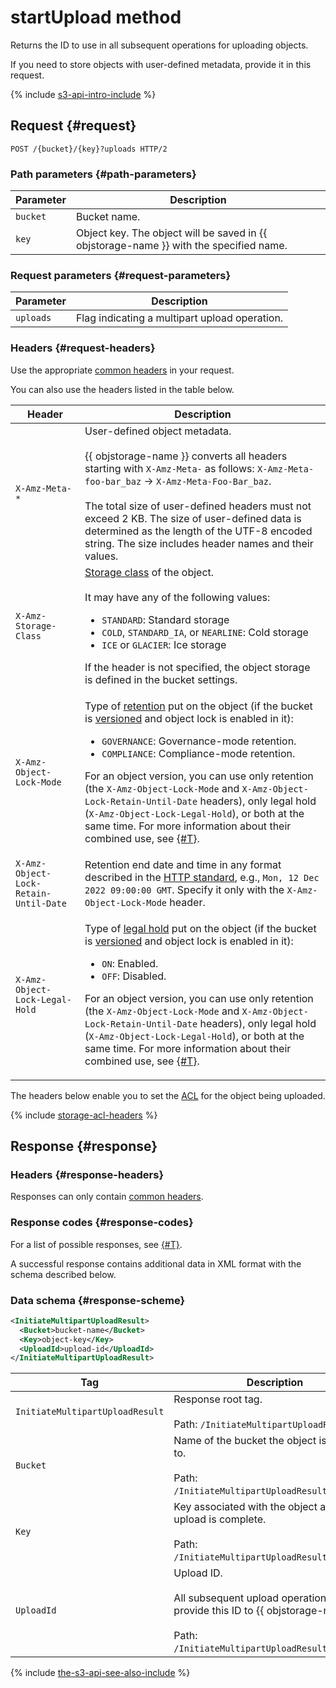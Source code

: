 # startUpload method

Returns the ID to use in all subsequent operations for uploading objects.

If you need to store objects with user-defined metadata, provide it in this request.

{% include [s3-api-intro-include](../../../../_includes/storage/s3-api-intro-include.md) %}

## Request {#request}

```http
POST /{bucket}/{key}?uploads HTTP/2
```

### Path parameters {#path-parameters}

Parameter | Description
----- | -----
`bucket` | Bucket name.
`key` | Object key. The object will be saved in {{ objstorage-name }} with the specified name.


### Request parameters {#request-parameters}

Parameter | Description
----- | -----
`uploads` | Flag indicating a multipart upload operation.


### Headers {#request-headers}

Use the appropriate [common headers](../common-request-headers.md) in your request.

You can also use the headers listed in the table below.

Header | Description
----- | -----
`X-Amz-Meta-*` | User-defined object metadata.<br/><br/>{{ objstorage-name }} converts all headers starting with `X-Amz-Meta-` as follows: `X-Amz-Meta-foo-bar_baz` → `X-Amz-Meta-Foo-Bar_baz`.<br/><br/>The total size of user-defined headers must not exceed 2 KB. The size of user-defined data is determined as the length of the UTF-8 encoded string. The size includes header names and their values.
`X-Amz-Storage-Class` | [Storage class](../../../concepts/storage-class.md) of the object.<br/><br/>It may have any of the following values:<ul><li>`STANDARD`: Standard storage</li><li>`COLD`, `STANDARD_IA`, or `NEARLINE`: Cold storage</li><li>`ICE` or `GLACIER`: Ice storage</li></ul>If the header is not specified, the object storage is defined in the bucket settings.
`X-Amz-Object-Lock-Mode` | <p>Type of [retention](../../../concepts/object-lock.md) put on the object (if the bucket is [versioned](../../../concepts/versioning.md) and object lock is enabled in it):</p><ul><li>`GOVERNANCE`: Governance-mode retention.</li><li>`COMPLIANCE`: Compliance-mode retention.</li></ul><p>For an object version, you can use only retention (the `X-Amz-Object-Lock-Mode` and `X-Amz-Object-Lock-Retain-Until-Date` headers), only legal hold (`X-Amz-Object-Lock-Legal-Hold`), or both at the same time. For more information about their combined use, see [{#T}](../../../concepts/object-lock.md#types).</p>
`X-Amz-Object-Lock-Retain-Until-Date` | Retention end date and time in any format described in the [HTTP standard](https://www.rfc-editor.org/rfc/rfc9110#name-date-time-formats), e.g., `Mon, 12 Dec 2022 09:00:00 GMT`. Specify it only with the `X-Amz-Object-Lock-Mode` header.
`X-Amz-Object-Lock-Legal-Hold` | <p>Type of [legal hold](../../../concepts/object-lock.md) put on the object (if the bucket is [versioned](../../../concepts/versioning.md) and object lock is enabled in it):</p><ul><li>`ON`: Enabled.</li><li>`OFF`: Disabled.</li></ul><p>For an object version, you can use only retention (the `X-Amz-Object-Lock-Mode` and `X-Amz-Object-Lock-Retain-Until-Date` headers), only legal hold (`X-Amz-Object-Lock-Legal-Hold`), or both at the same time. For more information about their combined use, see [{#T}](../../../concepts/object-lock.md#types).</p>

The headers below enable you to set the [ACL](../../../concepts/acl.md) for the object being uploaded.

{% include [storage-acl-headers](../../../_includes_service/storage-acl-object-headers.md) %}


## Response {#response}

### Headers {#response-headers}

Responses can only contain [common headers](../common-response-headers.md).

### Response codes {#response-codes}

For a list of possible responses, see [{#T}](../response-codes.md).

A successful response contains additional data in XML format with the schema described below.

### Data schema {#response-scheme}

```xml
<InitiateMultipartUploadResult>
  <Bucket>bucket-name</Bucket>
  <Key>object-key</Key>
  <UploadId>upload-id</UploadId>
</InitiateMultipartUploadResult>
```

Tag | Description
----- | -----
`InitiateMultipartUploadResult` | Response root tag.<br/><br/>Path: `/InitiateMultipartUploadResult`.
`Bucket` | Name of the bucket the object is uploaded to.<br/><br/>Path: `/InitiateMultipartUploadResult/Bucket`.
`Key` | Key associated with the object after the upload is complete.<br/><br/>Path: `/InitiateMultipartUploadResult/Key`.
`UploadId` | Upload ID.<br/><br/>All subsequent upload operations must provide this ID to {{ objstorage-name }}.<br/><br/>Path: `/InitiateMultipartUploadResult/UploadId`.

{% include [the-s3-api-see-also-include](../../../../_includes/storage/the-s3-api-see-also-include.md) %}